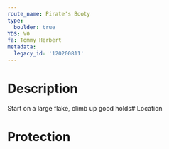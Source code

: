 ```yaml
---
route_name: Pirate's Booty
type:
  boulder: true
YDS: V0
fa: Tommy Herbert
metadata:
  legacy_id: '120200811'
---
```

# Description
Start on a large flake, climb up good holds# Location
# Protection
